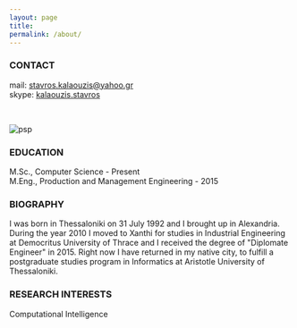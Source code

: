 ```yaml
---
layout: page
title: 
permalink: /about/
---
```


### CONTACT                                                  
mail: [stavros.kalaouzis@yahoo.gr](mailto:stavros.kalaouzis@yahoo.gr)  
skype: [kalaouzis.stavros](skype:kalaouzis.stavros)
 
 <br />   
 
![psp](https://raw.githubusercontent.com/skalaouzis/skalaouzis.github.io/master/images/asdasdasdas.png)

### EDUCATION
M.Sc., Computer Science - Present                                                                                                 
M.Eng., Production and Management Engineering - 2015

### BIOGRAPHY 
I was born in Thessaloniki on 31 July 1992 and I brought up in Alexandria. During the year 2010 I moved to Xanthi for studies in Industrial Engineering at Democritus University of Thrace and I received the degree of "Diplomate Engineer" in 2015. Right now I have returned in my native city, to fulfill a postgraduate studies program in Informatics at Aristotle University of Thessaloniki. 

### RESEARCH INTERESTS                                                  
Computational Intelligence 


